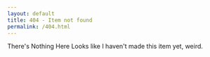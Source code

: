 ```yaml
---
layout: default
title: 404 - Item not found
permalink: /404.html
---
```

<magic-item id="404">
  <item-name>There's Nothing Here</item-name>
  <item-description>Looks like I haven't made this item yet, weird.</item-description>
</magic-item>
